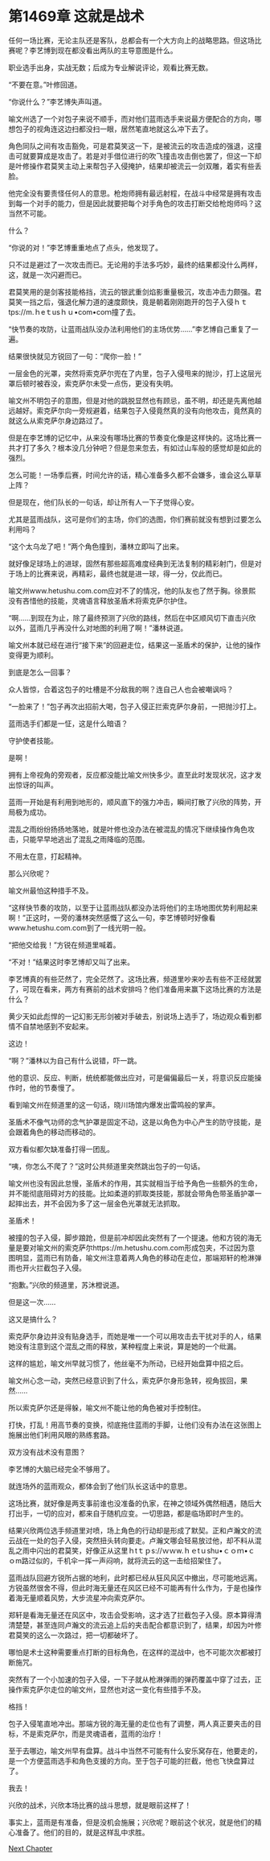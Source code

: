 # 第1469章 这就是战术

任何一场比赛，无论主队还是客队，总都会有一个大方向上的战略思路。但这场比赛呢？李艺博到现在都没看出两队的主导意图是什么。

职业选手出身，实战无数；后成为专业解说评论，观看比赛无数。

“不要在意。”叶修回道。

“你说什么？”李艺博失声叫道。

喻文州选了一个对包子来说不顺手，而对他们蓝雨选手来说最方便配合的方向，哪想包子的视角连这边扫都没扫一眼，居然笔直地就这么冲下去了。

角色同队之间有攻击豁免，可是君莫笑这一下，是被流云的攻击造成的强退，这撞击可就要算成是攻击了。若是对手借位进行的吹飞撞击攻击倒也罢了，但这一下却是叶修操作君莫笑主动上来帮包子入侵掩护，结果却被流云一剑双雕，着实有些丢脸。

他完全没有要责怪任何人的意思。枪炮师拥有最远射程，在战斗中经常是拥有攻击到每一个对手的能力，但是因此就要把每个对手角色的攻击打断交给枪炮师吗？这当然不可能。

什么？

“你说的对！”李艺博重重地点了点头，他发现了。

只不过是避过了一次攻击而已。无论用的手法多巧妙，最终的结果都没什么两样，这，就是一次闪避而已。

君莫笑用的是剑客技能格挡，流云的银武重剑焰影重量极沉，攻击冲击力颇强。君莫笑一挡之后，强退化解力道的速度颇快，竟是朝着刚刚跑开的包子入侵ｈｔtps://m.ｈeｔusｈｕ•com•coｍ撞了去。

“快节奏的攻防，让蓝雨战队没办法利用他们的主场优势……”李艺博自己重复了一遍。

结果很快就见方锐回了一句：“爬你一脸！”

一层金色的光罩，突然将索克萨尔兜在了内里，包子入侵甩来的抛沙，打上这层光罩后顿时被吞没，索克萨尔未受一点伤，更没有失明。

喻文州不明包子的意图，但是对他的跳脱显然也有顾忌，虽不明，却还是先离他越远越好。索克萨尔向一旁规避着，结果包子入侵竟然真的没有向他攻击，竟然真的就这么从索克萨尔身边路过了。

但是在李艺博的记忆中，从来没有哪场比赛的节奏变化像是这样快的。这场比赛一共才打了多久？根本没几分钟吧？但是忽来忽去，有如过山车般的感觉却是如此的强烈。

怎么可能！一场季后赛，时间允许的话，精心准备多久都不会嫌多，谁会这么草草上阵？

但是现在，他们队长的一句话，却让所有人一下子觉得心安。

尤其是蓝雨战队，这可是你们的主场，你们的选图，你们赛前就没有想到过要怎么利用吗？

“这个太乌龙了吧！”两个角色撞到，潘林立即叫了出来。

就好像足球场上的进球，固然有那些超高难度经典到无法复制的精彩射门，但是对于场上的比赛来说，再精彩，最终也就是进一球，得一分，仅此而已。

喻文州www.hetushu.com.com应对不了的情况，他的队友也了然于胸。徐景熙没有吝惜他的技能，灵魂语言释放圣盾术将索克萨尔护住。

“啊……到现在为止，除了最终预测了兴欣的路线，然后在中区顺风切下直击兴欣以外，蓝雨几乎再没什么对地图的利用了啊！”潘林说道。

喻文州本就已经在进行“接下来”的回避走位，结果这一圣盾术的保护，让他的操作变得更为顺利。

到底是怎么一回事？

众人皆惊，合着这包子的吐槽是不分敌我的啊？连自己人也会被嘲讽吗？

“一脸来了！”包子再次出招前大喝，包子入侵正拦索克萨尔身前，一把抛沙打上。

蓝雨选手们都是一怔，这是什么暗语？

守护使者技能。

是啊！

拥有上帝视角的旁观者，反应都没能比喻文州快多少。直至此时发现状况，这才发出惊讶的叫声。

蓝雨一开始是有利用到地形的，顺风直下的强力冲击，瞬间打散了兴欣的阵势，开局极为成功。

混乱之雨纷纷扬扬地落地，就是叶修也没办法在被混乱的情况下继续操作角色攻击，只能早早地逃出了混乱之雨降临的范围。

不用太在意，打起精神。

那么兴欣呢？

喻文州最怕这种措手不及。

“这样快节奏的攻防，以至于让蓝雨战队都没办法将他们的主场地图优势利用起来啊！”正这时，一旁的潘林突然感慨了这么一句，李艺博顿时好像看www.hetushu.com.com到了一线光明一般。

“把他交给我！”方锐在频道里喊着。

“不对！”结果这时李艺博却又叫了出来。

李艺博真的有些茫然了，完全茫然了。这场比赛，频道里吵来吵去有些不正经就罢了，可现在看来，两方有赛前的战术安排吗？他们准备用来赢下这场比赛的方法是什么？

黄少天如此彪悍的一记幻影无形剑被对手破去，别说场上选手了，场边观众看到都情不自禁地感到不安起来。

这边！

“啊？”潘林以为自己有什么说错，吓一跳。

他的意识、反应、判断，统统都能做出应对，可是偏偏最后一关，将意识反应能操作时，他的节奏慢了。

看到喻文州在频道里的这一句话，晓川场馆内爆发出雷鸣般的掌声。

圣盾术不像气功师的念气护罩是固定不动，这是以角色为中心产生的防守技能，是会跟着角色的移动而移动的。

双方看似都欠缺准备打得一团乱。

“咦，你怎么不爬了？”这时公共频道里突然跳出包子的一句话。

喻文州也没有因此怠慢，圣盾术的作用，其实就相当于给予角色一些额外的生命，并不能彻底阻碍对方的技能。比如柔道的抓取类技能，那就会带角色带圣盾护罩一起摔出去，并不会因为多了这一层金色光罩就无法抓取。

圣盾术！

被撞的包子入侵，脚步踉跄，但是前冲却因此突然有了一个提速。他和方锐的海无量是要对喻文州的索克萨尔https://m.hetushu.com.com形成包夹，不过因为意图明显，蓝雨已有防备，喻文州注意着两人角色的移动在走位，那端郑轩的枪淋弹雨也开火拦截包子入侵。

“抱歉。”兴欣的频道里，苏沐橙说道。

但是这一次……

这又是搞什么？

索克萨尔身边并没有贴身选手，而她是唯一一个可以用攻击去干扰对手的人，结果她没有注意到这个混乱之雨的释放，某种程度上来说，算是她的一个纰漏。

这样的尴尬，喻文州早就习惯了，他丝毫不为所动，已经开始盘算中招之后。

喻文州心念一动，突然已经意识到了什么，索克萨尔身形急转，视角拔回，果然……

所以索克萨尔还是得躲，喻文州不能让他的角色被对手控制住。

打快，打乱！用高节奏的变换，彻底拖住蓝雨的手脚，让他们没有办法在这张图上施展出他们利用风眼的熟练套路。

双方没有战术没有意图？

李艺博的大脑已经完全不够用了。

就连场外的蓝雨观众，都体会到了他们队长这话中的意思。

这场比赛，就好像是两支事前谁也没准备的仇家，在神之领域外偶然相遇，随后大打出手，一切的应对，都来自于随机应变。一切思路，都是临场即时产生的。

结果兴欣两位选手频道里对喷，场上角色的行动却是形成了默契。正和卢瀚文的流云战在一处的包子入侵，突然扭头转向要走。卢瀚文哪会轻易放过他，却不料从混乱之雨中闪出的君莫笑，好像正从这里ｈtｔｐs://ｗｗw.ｈｅtｕshu•ｃｏｍ•ｃｏm路过似的，千机伞一挥一声闷响，就将流云的这一击给招架住了。

蓝雨战队回避方锐所占据的地利，此时都已经从狂风风区中撤出，尽可能地远离。方锐虽然很舍不得，但此时海无量还在风区已经不可能再有什么作为，于是也操作着海无量顺着风势，大步流星冲向索克萨尔。

郑轩是看海无量还在风区中，攻击会受影响，这才选了拦截包子入侵。原本算得清清楚楚，甚至连同卢瀚文的流云追上后的夹击配合都意识到了，结果，却因为叶修君莫笑的这么一次路过，把一切都破坏了。

哪怕是术士这种需要重点打断的目标角色，在这样的混战中，也不可能次次都被打断施咒。

突然有了一个小加速的包子入侵，一下子就从枪淋弹雨的弹药覆盖中穿了过去，正操作索克萨尔走位的喻文州，显然也对这一变化有些措手不及。

格挡！

包子入侵笔直地冲出。那端方锐的海无量的走位也有了调整，两人真正要夹击的目标，不是索克萨尔，而是灵魂语者，蓝雨的治疗！

至于去哪边，喻文州早有盘算。战斗中当然不可能有什么安乐窝存在，他要走的，是一个方便蓝雨选手和角色支援的方向。至于包子可能的拦截，他也飞快盘算过了。

我去！

兴欣的战术，兴欣本场比赛的战斗思想，就是眼前这样了！

事实上，蓝雨是有准备，但是没机会施展；兴欣呢？眼前这个状况，就是他们的精心准备了。他们的目的，就是这样乱中求胜。



[Next Chapter](%E7%AC%AC1470%E7%AB%A0%20%E8%8D%89%E8%8E%BD%E5%85%B4%E6%AC%A3.md)